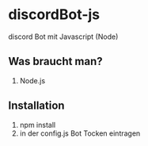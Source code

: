 # discordBot-js
discord Bot mit Javascript (Node)

## Was braucht man?
1. Node.js

## Installation
1. npm install
2. in der config.js Bot Tocken eintragen
